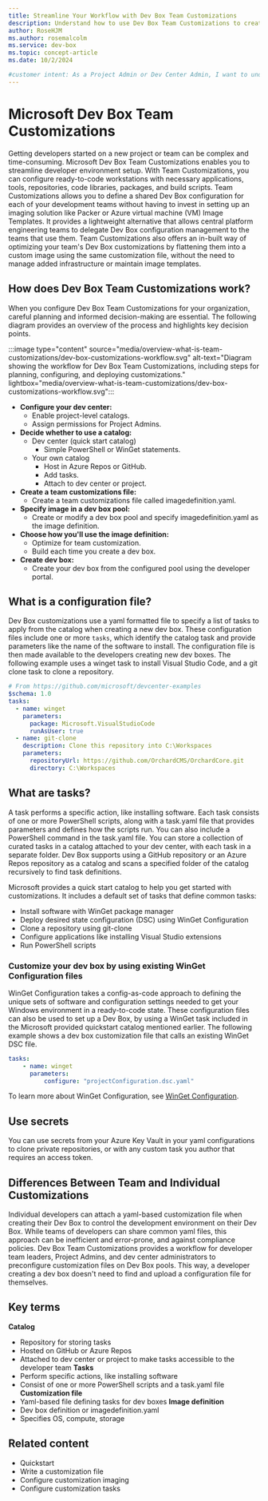 ```yaml
---
title: Streamline Your Workflow with Dev Box Team Customizations
description: Understand how to use Dev Box Team Customizations to create ready-to-code configurations for your development teams.
author: RoseHJM
ms.author: rosemalcolm
ms.service: dev-box
ms.topic: concept-article
ms.date: 10/2/2024

#customer intent: As a Project Admin or Dev Center Admin, I want to understand how to use Dev Box Team Customizations so that I can create efficient, ready-to-code configurations for my development teams.
---
```


# Microsoft Dev Box Team Customizations
Getting developers started on a new project or team can be complex and time-consuming. Microsoft Dev Box Team Customizations enables you to streamline developer environment setup. With Team Customizations, you can configure ready-to-code workstations with necessary applications, tools, repositories, code libraries, packages, and build scripts.
Team Customizations allows you to define a shared Dev Box configuration for each of your development teams without having to invest in setting up an imaging solution like Packer or Azure virtual machine (VM) Image Templates. It provides a lightweight alternative that allows central platform engineering teams to delegate Dev Box configuration management to the teams that use them. Team Customizations also offers an in-built way of optimizing your team's Dev Box customizations by flattening them into a custom image using the same customization file, without the need to manage added infrastructure or maintain image templates.

## How does Dev Box Team Customizations work?
When you configure Dev Box Team Customizations for your organization, careful planning and informed decision-making are essential. The following diagram provides an overview of the process and highlights key decision points.

:::image type="content" source="media/overview-what-is-team-customizations/dev-box-customizations-workflow.svg" alt-text="Diagram showing the workflow for Dev Box Team Customizations, including steps for planning, configuring, and deploying customizations." lightbox="media/overview-what-is-team-customizations/dev-box-customizations-workflow.svg":::
 
- **Configure your dev center:**
  - Enable project-level catalogs.
  - Assign permissions for Project Admins.
- **Decide whether to use a catalog:**
  - Dev center (quick start catalog)
    - Simple PowerShell or WinGet statements.
  - Your own catalog
    - Host in Azure Repos or GitHub.
    - Add tasks.
    - Attach to dev center or project.
- **Create a team customizations file:**
  - Create a team customizations file called imagedefinition.yaml.
- **Specify image in a dev box pool:**
  - Create or modify a dev box pool and specify imagedefinition.yaml as the image definition.
- **Choose how you'll use the image definition:**
    - Optimize for team customization.
    - Build each time you create a dev box.
- **Create dev box:**
  - Create your dev box from the configured pool using the developer portal.

## What is a configuration file?
Dev Box customizations use a yaml formatted file to specify a list of tasks to apply from the catalog when creating a new dev box. These configuration files include one or more `tasks`, which identify the catalog task and provide parameters like the name of the software to install. The configuration file is then made available to the developers creating new dev boxes. The following example uses a winget task to install Visual Studio Code, and a git clone task to clone a repository.

```yml
# From https://github.com/microsoft/devcenter-examples
$schema: 1.0
tasks:
  - name: winget
    parameters:
      package: Microsoft.VisualStudioCode
      runAsUser: true
  - name: git-clone
    description: Clone this repository into C:\Workspaces
    parameters:
      repositoryUrl: https://github.com/OrchardCMS/OrchardCore.git
      directory: C:\Workspaces
```

## What are tasks?
A task performs a specific action, like installing software. Each task consists of one or more PowerShell scripts, along with a task.yaml file that provides parameters and defines how the scripts run. You can also include a PowerShell command in the task.yaml file. You can store a collection of curated tasks in a catalog attached to your dev center, with each task in a separate folder. Dev Box supports using a GitHub repository or an Azure Repos repository as a catalog and scans a specified folder of the catalog recursively to find task definitions.

Microsoft provides a quick start catalog to help you get started with customizations. It includes a default set of tasks that define common tasks:

- Install software with WinGet package manager
- Deploy desired state configuration (DSC) using WinGet Configuration
- Clone a repository using git-clone
- Configure applications like installing Visual Studio extensions
- Run PowerShell scripts

### Customize your dev box by using existing WinGet Configuration files
WinGet Configuration takes a config-as-code approach to defining the unique sets of software and configuration settings needed to get your Windows environment in a ready-to-code state. These configuration files can also be used to set up a Dev Box, by using a WinGet task included in the Microsoft provided quickstart catalog mentioned earlier.
The following example shows a dev box customization file that calls an existing WinGet DSC file.

```yml
tasks:
    - name: winget
      parameters:
          configure: "projectConfiguration.dsc.yaml"
```

To learn more about WinGet Configuration, see [WinGet Configuration](https://aka.ms/winget-configuration).

## Use secrets
You can use secrets from your Azure Key Vault in your yaml configurations to clone private repositories, or with any custom task you author that requires an access token.

## Differences Between Team and Individual Customizations
Individual developers can attach a yaml-based customization file when creating their Dev Box to control the development environment on their Dev Box. While teams of developers can share common yaml files, this approach can be inefficient and error-prone, and against compliance policies. Dev Box Team Customizations provides a workflow for developer team leaders, Project Admins, and dev center administrators to preconfigure customization files on Dev Box pools. This way, a developer creating a dev box doesn't need to find and upload a configuration file for themselves.

## Key terms
**Catalog**
- Repository for storing tasks
- Hosted on GitHub or Azure Repos
- Attached to dev center or project to make tasks accessible to the developer team
**Tasks**
- Perform specific actions, like installing software
- Consist of one or more PowerShell scripts and a task.yaml file
**Customization file**
- Yaml-based file defining tasks for dev boxes
**Image definition**
- Dev box definition or imagedefinition.yaml
- Specifies OS, compute, storage

## Related content
- Quickstart
- Write a customization file
- Configure customization imaging
- Configure customization tasks